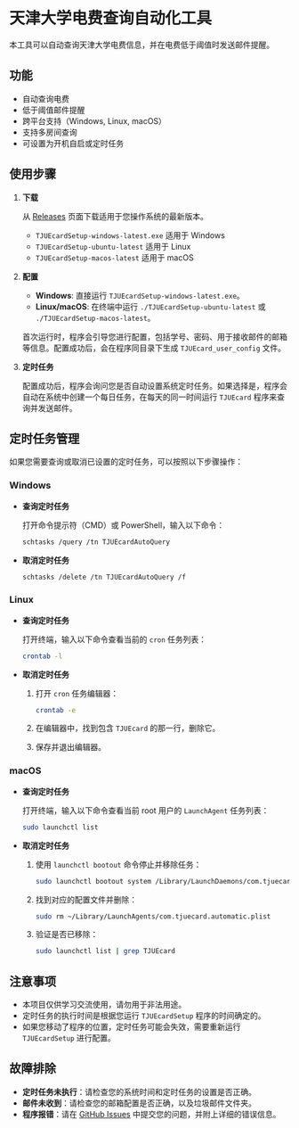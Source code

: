 # 天津大学电费查询自动化工具

本工具可以自动查询天津大学电费信息，并在电费低于阈值时发送邮件提醒。

## 功能

- 自动查询电费
- 低于阈值邮件提醒
- 跨平台支持（Windows, Linux, macOS）
- 支持多房间查询
- 可设置为开机自启或定时任务

## 使用步骤

1. **下载**

   从 [Releases](https://github.com/bbbugg/TjuEcard/releases) 页面下载适用于您操作系统的最新版本。
    - `TJUEcardSetup-windows-latest.exe` 适用于 Windows
    - `TJUEcardSetup-ubuntu-latest` 适用于 Linux
    - `TJUEcardSetup-macos-latest` 适用于 macOS

2. **配置**

    - **Windows**: 直接运行 `TJUEcardSetup-windows-latest.exe`。
    - **Linux/macOS**: 在终端中运行 `./TJUEcardSetup-ubuntu-latest` 或 `./TJUEcardSetup-macos-latest`。

   首次运行时，程序会引导您进行配置，包括学号、密码、用于接收邮件的邮箱等信息。配置成功后，会在程序同目录下生成
   `TJUEcard_user_config` 文件。

3. **定时任务**

   配置成功后，程序会询问您是否自动设置系统定时任务。如果选择是，程序会自动在系统中创建一个每日任务，在每天的同一时间运行
   `TJUEcard` 程序来查询并发送邮件。

## 定时任务管理

如果您需要查询或取消已设置的定时任务，可以按照以下步骤操作：

### Windows

- **查询定时任务**

  打开命令提示符（CMD）或 PowerShell，输入以下命令：

  ```bash
  schtasks /query /tn TJUEcardAutoQuery
  ```

- **取消定时任务**

  ```bash
  schtasks /delete /tn TJUEcardAutoQuery /f
  ```

### Linux

- **查询定时任务**

  打开终端，输入以下命令查看当前的 `cron` 任务列表：

  ```bash
  crontab -l
  ```

- **取消定时任务**

    1. 打开 `cron` 任务编辑器：

       ```bash
       crontab -e
       ```

    2. 在编辑器中，找到包含 `TJUEcard` 的那一行，删除它。
    3. 保存并退出编辑器。

### macOS

- **查询定时任务**

  打开终端，输入以下命令查看当前 root 用户的 `LaunchAgent` 任务列表：

  ```zsh
  sudo launchctl list
  ```

- **取消定时任务**

    1. 使用 `launchctl bootout` 命令停止并移除任务：

       ```zsh
       sudo launchctl bootout system /Library/LaunchDaemons/com.tjuecard.automatic.plist
       ```

    2. 找到对应的配置文件并删除：
    
       ``` zsh
       sudo rm ~/Library/LaunchAgents/com.tjuecard.automatic.plist
       ```
    
    3. 验证是否已移除：
    
       ``` zsh
       sudo launchctl list | grep TJUEcard
       ```

## 注意事项

- 本项目仅供学习交流使用，请勿用于非法用途。
- 定时任务的执行时间是根据您运行 `TJUEcardSetup` 程序的时间确定的。
- 如果您移动了程序的位置，定时任务可能会失效，需要重新运行 `TJUEcardSetup` 进行配置。

## 故障排除

- **定时任务未执行**：请检查您的系统时间和定时任务的设置是否正确。
- **邮件未收到**：请检查您的邮箱配置是否正确，以及垃圾邮件文件夹。
- **程序报错**：请在 [GitHub Issues](https://github.com/bbbugg/TJUEcard/issues) 中提交您的问题，并附上详细的错误信息。

